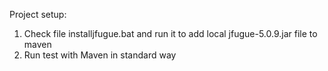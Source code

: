 Project setup:
1. Check file installjfugue.bat and run it to add local jfugue-5.0.9.jar file to maven
2. Run test with Maven in standard way